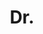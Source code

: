 ---
name: Giacomo Hermes Ferraro
title: Dr.
email: giacomo.hermes-ferraro@math.uni-heidelberg.de
website: 
github: 
linkedin: 
twitter: 
googlescholar: 
researchgate: 
orcid: 
image: prof.svg
description: >
  Research interests in homological algebra, representation theory, and algebraic geometry.
--- 